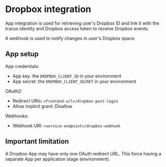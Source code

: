 # Dropbox integration

App integration is used for retrieving user's Dropbox ID and link it with
the Icarus identity and Dropbox access token to receive Dropbox events.

A webhook is used to notify changes in user's Dropbox space.

## App setup

App credentials:
* App key: the `DROPBOX_CLIENT_ID` in your environment
* App secret: the `DROPBOX_CLIENT_SECRET` in your environment

OAuth2:

* Redirect URIs: `<frontend-url>/dropbox-post-login`
* Allow implicit grant: Disallow

Webhooks:

* Webhook URI: `<service-endpoint>/dropbox-webhook`


## Important limitation

A Dropbox App may have only one OAuth redirect URL.
This force having a separate App per application stage (environment).
